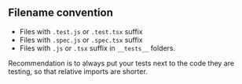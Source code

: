 ## Filename convention

* Files with `.test.js` or `.test.tsx` suffix
* Files with `.spec.js` or `.spec.tsx` suffix
* Files with `.js` or `.tsx` suffix in `__tests__` folders.

Recommendation is to always put your tests next to the code they are testing, so that relative imports are shorter.